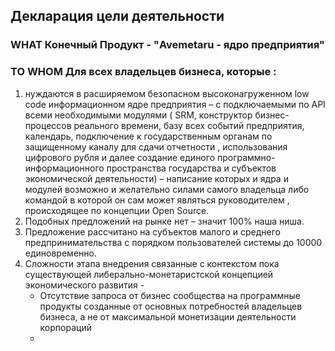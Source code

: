 ## Декларация цели деятельности

### WHAT Конечный Продукт - "Avemetaru - ядро предприятия"
### TO WHOM Для всех владельцев бизнеса, которые :
1. нуждаются в расширяемом безопасном высоконагруженном low code  информационном ядре предприятия – с подключаемыми по API всеми необходимыми модулями ( SRM, конструктор бизнес-процессов реального времени, базу всех событий предприятия, календарь, подключение к государственным органам по защищенному каналу для сдачи отчетности , использования цифрового рубля и далее создание единого программно-информационного пространства государства и субъектов экономической деятельности) – написание которых и ядра и модулей возможно и желательно силами самого владельца либо командой в которой он сам может являться руководителем , происходящее по концепции Open Source.
2.	Подобных предложений на рынке нет – значит 100% наша ниша.
3.	Предложение рассчитано на субъектов малого и среднего предпринимательства с порядком пользователей системы до 10000 единовременно.
4.	Сложности этапа внедрения связанные с контекстом пока существующей либерально-монетаристской концепцией экономического развития - 
      - Отсутствие запроса от бизнес сообщества на программные продукты созданные от основных потребностей владельцев бизнеса, а не от максимальной монетизации деятельности корпораций
      - 

